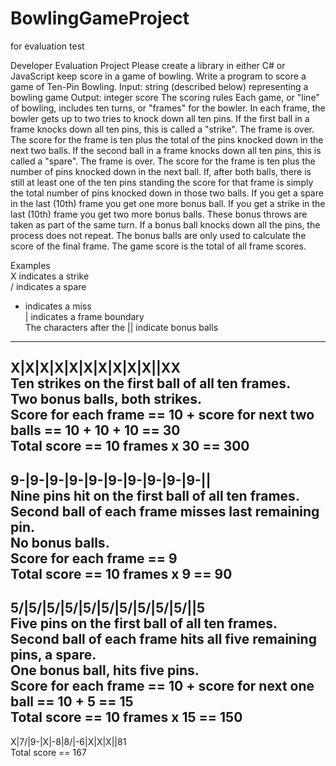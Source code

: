 # BowlingGameProject
for evaluation test

Developer Evaluation Project
Please create a library in either C# or JavaScript keep score in a game of bowling. Write a program to score a game of Ten-Pin Bowling.
Input: string (described below) representing a bowling game
Output: integer score
The scoring rules
Each game, or "line" of bowling, includes ten turns, or "frames" for the bowler.
In each frame, the bowler gets up to two tries to knock down all ten pins.
If the first ball in a frame knocks down all ten pins, this is called a "strike". The frame is over. The score
for the frame is ten plus the total of the pins knocked down in the next two balls.
If the second ball in a frame knocks down all ten pins, this is called a "spare". The frame is over. The score for the frame is ten plus the number of pins knocked down in the next ball.
If, after both balls, there is still at least one of the ten pins standing the score for that frame is simply
the total number of pins knocked down in those two balls.
If you get a spare in the last (10th) frame you get one more bonus ball. If you get a strike in the last (10th) frame you get two more bonus balls.
These bonus throws are taken as part of the same turn. If a bonus ball knocks down all the pins, the process does not repeat. The bonus balls are only used to calculate the score of the final frame.
The game score is the total of all frame scores.


Examples  
X indicates a strike  
/ indicates a spare  
- indicates a miss  
| indicates a frame boundary</br> The characters after the || indicate bonus balls  
----
X|X|X|X|X|X|X|X|X|X||XX  
Ten strikes on the first ball of all ten frames.  
Two bonus balls, both strikes.  
Score for each frame == 10 + score for next two balls == 10 + 10 + 10 == 30  
Total score == 10 frames x 30 == 300  
----
9-|9-|9-|9-|9-|9-|9-|9-|9-|9-||  
Nine pins hit on the first ball of all ten frames.  
Second ball of each frame misses last remaining pin.  
No bonus balls.  
Score for each frame == 9  
Total score == 10 frames x 9 == 90  
---
5/|5/|5/|5/|5/|5/|5/|5/|5/|5/||5  
Five pins on the first ball of all ten frames.  
Second ball of each frame hits all five remaining pins, a spare.  
One bonus ball, hits five pins.  
Score for each frame == 10 + score for next one  
ball == 10 + 5 == 15  
Total score == 10 frames x 15 == 150  
---
X|7/|9-|X|-8|8/|-6|X|X|X||81  
Total score == 167
